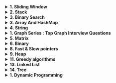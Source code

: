 
<details>

<summary><strong>1. Sliding Window</strong></summary>

- [643. Maximum Average Subarray of size k](https://leetcode.com/problems/maximum-average-subarray-i/)
- [Maximum sum of any contiguous subarray of size k](https://github.com/bappi2/tech-dose-assignments/blob/main/src/BLINDxx75xxProblems/SlidingWindowTechnique/MaxSumSubarrayOfSizeK.java)
- [2461 Maximum Sum of Distinct Subarrays With Length K](https://leetcode.com/problems/maximum-sum-of-distinct-subarrays-with-length-k/)
- [Smallest subarray with a given sum](https://leetcode.com/problems/minimum-size-subarray-sum/)
- [Longest substring with k distinct characters](https://leetcode.com/problems/longest-substring-with-at-most-k-distinct-characters/)
- [Fruits into baskets](https://leetcode.com/problems/fruit-into-baskets/)
- [Longest substring without repeating characters](https://leetcode.com/problems/longest-substring-without-repeating-characters/)
- [Longest substring after k replacements](https://leetcode.com/problems/longest-repeating-character-replacement/)
- [Permutation in string](https://leetcode.com/problems/permutation-in-string/)
- [String anagrams](https://leetcode.com/problems/find-all-anagrams-in-a-string/)
- [Sliding Window Maximum](https://leetcode.com/problems/sliding-window-maximum/)
- [Minimum Window Substring](https://leetcode.com/problems/minimum-window-substring/)

<details>
<summary><strong>Extra Sliding Window</strong></summary>

- [1358. Number of Substrings Containing All Three Characters](https://leetcode.com/problems/number-of-substrings-containing-all-three-characters/description/)
- [1358. Number of Substrings Containing All Three Characters](https://leetcode.com/problems/number-of-substrings-containing-all-three-characters/description/)

</details>

</details>

<details>
<summary><strong>2. Stack</strong></summary>

- [20. Valid Parentheses](https://leetcode.com/problems/valid-parentheses/description/)
- [155. Min Stack](https://leetcode.com/problems/min-stack/description/)
- [150. Evaluate Reverse Polish Notation](https://leetcode.com/problems/evaluate-reverse-polish-notation/description/)
- [739. Daily Temperatures](https://leetcode.com/problems/daily-temperatures/description/)
- [84. Largest Rectangle in Histogram](https://leetcode.com/problems/largest-rectangle-in-histogram/description/)
- [2940. Find Building Where Alice and Bob Can Meet](https://leetcode.com/contest/weekly-contest-372/problems/find-building-where-alice-and-bob-can-meet/)
- 
</details>

<details>

<summary><strong>3. Binary Search </strong></summary>

- [Binary Search](https://leetcode.com/problems/binary-search/description/)
- [34. Find First and Last Position of Element in Sorted Array](https://leetcode.com/problems/find-first-and-last-position-of-element-in-sorted-array/description/)
- [278. First Bad Version](https://leetcode.com/problems/first-bad-version/description/)
- [Search a 2D Matrix](https://leetcode.com/problems/search-a-2d-matrix/description/)
- [153. Find Minimum in Rotated Sorted Array](https://leetcode.com/problems/find-minimum-in-rotated-sorted-array/description/)
- [Search in Rotated Sorted Array](https://leetcode.com/problems/search-in-rotated-sorted-array/)
- [875. Koko Eating Bananas](https://leetcode.com/problems/koko-eating-bananas/description/)
- [981. Time Based Key-Value Store](https://leetcode.com/problems/time-based-key-value-store/description/)
- [852. Peak Index in a Mountain Array](https://leetcode.com/problems/peak-index-in-a-mountain-array/description/)
</details>
<details>
<summary><strong>3. Array And HashMap</strong></summary>
<details>
<summary><strong>3.1 Neetcode Array</strong></summary>

- [Contains Duplicate](https://leetcode.com/problems/contains-duplicate/description/)
- [Valid Anagram](https://leetcode.com/problems/valid-anagram/description/)
- [Two Sum](https://leetcode.com/problems/two-sum/description/)
- [Group Anagrams](https://leetcode.com/problems/group-anagrams/description/)
- [Top K Frequent Elements](https://leetcode.com/problems/top-k-frequent-elements/description/)
- [Product of Array Except Self](https://leetcode.com/problems/product-of-array-except-self/description/)
- [Valid Sudoku](https://leetcode.com/problems/valid-sudoku/description/)
- [Encode and Decode Strings](https://leetcode.com/problems/encode-and-decode-strings/description/)
- [Longest Consecutive Sequence](https://leetcode.com/problems/longest-consecutive-sequence/description/)
- [Maximum Product Subarray](https://leetcode.com/problems/maximum-product-subarray/)
- [Reverse Words in String](https://leetcode.com/problems/reverse-words-in-a-string/)
- [Maximum Subarray](https://leetcode.com/problems/maximum-subarray/)
</details>

<details>
<summary><strong>3.2 Leetcode 150 Array</strong></summary>

- [Missing Ranges](https://leetcode.com/problems/missing-ranges/)
- [One Edit Distance](https://leetcode.com/problems/one-edit-distance/description/)
- [Implement strstr()](https://leetcode.com/problems/implement-strstr/)
- [Best Time to Buy and Sell Stock](https://leetcode.com/problems/best-time-to-buy-and-sell-stock/)
- [Valid Palindrome](https://leetcode.com/problems/valid-palindrome/)
- [Merge Sorted Array](https://leetcode.com/problems/merge-sorted-array/description/)


- [Remove Element](https://leetcode.com/problems/remove-element/description/)
- [Remove Duplicates from Sorted Array](https://leetcode.com/problems/remove-duplicates-from-sorted-array/description/)
- [Remove Duplicates from Sorted Array II](https://leetcode.com/problems/remove-duplicates-from-sorted-array-ii/description/)
- [Majority Element](https://leetcode.com/problems/majority-element/description/)
- [Rotate Array](https://leetcode.com/problems/rotate-array/description/)
- [Best Time to Buy and Sell Stock II](https://leetcode.com/problems/best-time-to-buy-and-sell-stock-ii/description/)
- [Jump Game](https://leetcode.com/problems/jump-game/description/)
- [Jump Game II](https://leetcode.com/problems/jump-game-ii/description/)
- [Insert Delete GetRandom O(1)](https://leetcode.com/problems/insert-delete-getrandom-o1/description/)
- [Gas Station](https://leetcode.com/problems/gas-station/description/)
- [135. Candy](https://leetcode.com/problems/candy/description/)
- [13. Roman to Integer](https://leetcode.com/problems/roman-to-integer/description/)
- [273. Integer to English Words](https://leetcode.com/problems/integer-to-english-words/description/)
</details>

<details>
<summary><strong>3.3 Interval</strong></summary>

- [Merge Intervals](https://leetcode.com/problems/merge-intervals/)
- [Insert Interval](https://leetcode.com/problems/insert-interval/)
- [Meeting Rooms](https://leetcode.com/problems/meeting-rooms/)
- [Meeting Rooms II](https://leetcode.com/problems/meeting-rooms-ii/)
- [Non-overlapping Intervals](https://leetcode.com/problems/non-overlapping-intervals/)
- [986. Interval List Intersections]()
</details>

<details>
<summary><strong>3.4. Two pointers</strong></summary>

- [Two Sum II - Input Array Is Sorted](https://leetcode.com/problems/two-sum-ii-input-array-is-sorted/)
- [3Sum](https://leetcode.com/problems/3sum/)
- [Container With Most Water](https://leetcode.com/problems/container-with-most-water/)
- [Trapping Rain Water](https://leetcode.com/problems/trapping-rain-water/)
- [Squaring a sorted array](https://leetcode.com/problems/squares-of-a-sorted-array/)
- [392. Is Subsequence](https://leetcode.com/problems/is-subsequence/description/)

</details>



</details>
<details>
<summary><strong>4. String</strong></summary>

- [Longest Repeating Character Replacement](https://leetcode.com/problems/longest-repeating-character-replacement/)
- [Valid Parentheses](https://leetcode.com/problems/valid-parentheses/)
- [Longest Palindromic Substring](https://leetcode.com/problems/longest-palindromic-substring/)
- [Palindromic Substrings](https://leetcode.com/problems/palindromic-substrings/)
- [937. Reorder Data in Log Files](https://leetcode.com/problems/reverse-linked-list-ii/description/)

</details>

<details>
<summary><strong>1. Graph Series : Top Graph Interview Questions</strong></summary>
<details>
<summary>1.1 Introduction to Graph</strong></summary>

- [Longest Consecutive Sequence](https://leetcode.com/problems/longest-consecutive-sequence/)
- [Alien Dictionary](https://leetcode.com/problems/alien-dictionary/)
- [Graph Valid Tree](https://leetcode.com/problems/graph-valid-tree/)
- [Number of Connected Components in an Undirected Graph](https://leetcode.com/problems/number-of-connected-components-in-an-undirected-graph/)
- [Clone Graph](https://leetcode.com/problems/clone-graph/)
- [Course Schedule](https://leetcode.com/problems/course-schedule/)
- [Pacific Atlantic Water Flow](https://leetcode.com/problems/pacific-atlantic-water-flow/)
- [Number of Islands](https://leetcode.com/problems/number-of-islands/)

</details>

<details>
<summary>1.2 Union Find and Related Problems</summary>

- [Redundant Connection](https://leetcode.com/problems/redundant-connection/)
- [Number of Provinces](https://leetcode.com/problems/number-of-provinces/)
- [Graph Valid Tree](https://leetcode.com/problems/graph-valid-tree/)
- [Number of Connected Components in an Undirected Graph](https://leetcode.com/problems/number-of-connected-components-in-an-undirected-graph/)
- [Clone Graph](https://leetcode.com/problems/clone-graph/)
- [Number of Islands](https://leetcode.com/problems/number-of-islands/)
- [Number of Operations to Make Network Connected](https://leetcode.com/problems/number-of-operations-to-make-network-connected/description/)

</details>

<details>
<summary>1.3 Problems on BFS/DFS</summary>

- [Longest Consecutive Sequence](https://leetcode.com/problems/longest-consecutive-sequence/)
- [Alien Dictionary](https://leetcode.com/problems/alien-dictionary/)
- [Graph Valid Tree](https://leetcode.com/problems/graph-valid-tree/)
- [Number of Connected Components in an Undirected Graph](https://leetcode.com/problems/number-of-connected-components-in-an-undirected-graph/)
- [Clone Graph](https://leetcode.com/problems/clone-graph/)
- [Course Schedule](https://leetcode.com/problems/course-schedule/)
- [Pacific Atlantic Water Flow](https://leetcode.com/problems/pacific-atlantic-water-flow/)
- [Number of Islands](https://leetcode.com/problems/number-of-islands/)

</details>
<details>
<summary>1.4 Problems on Topo Sort</summary>

- [Longest Consecutive Sequence](https://leetcode.com/problems/longest-consecutive-sequence/)
- [Alien Dictionary](https://leetcode.com/problems/alien-dictionary/)
- [Graph Valid Tree](https://leetcode.com/problems/graph-valid-tree/)
- [Number of Connected Components in an Undirected Graph](https://leetcode.com/problems/number-of-connected-components-in-an-undirected-graph/)
- [Clone Graph](https://leetcode.com/problems/clone-graph/)
- [Course Schedule](https://leetcode.com/problems/course-schedule/)
- [Pacific Atlantic Water Flow](https://leetcode.com/problems/pacific-atlantic-water-flow/)
- [Number of Islands](https://leetcode.com/problems/number-of-islands/)

</details>
</details>

<details>
<summary><strong>5. Matrix</strong></summary>

- [Set Matrix Zeroes](https://leetcode.com/problems/set-matrix-zeroes/)
- [Spiral Matrix](https://leetcode.com/problems/spiral-matrix/)
- [Rotate Image](https://leetcode.com/problems/rotate-image/)
- [Word Search](https://leetcode.com/problems/word-search/)

</details>

<details>
<summary><strong>6. Binary</strong></summary>

- [Plus One](https://leetcode.com/problems/plus-one/)
- [Counting Bits](https://leetcode.com/problems/counting-bits/)
- [Missing Number](https://leetcode.com/problems/missing-number/)
- [Reverse Bits](https://leetcode.com/problems/reverse-bits/)
- [Reverse Integers](https://leetcode.com/problems/reverse-integer/)
- [Sum of Two Integers](https://leetcode.com/problems/sum-of-two-integers/)
- [Number of 1 Bits](https://leetcode.com/problems/number-of-1-bits/)

</details>



<details>
<summary><strong>8. Fast & Slow pointers</strong></summary>

- [Happy number](https://leetcode.com/problems/happy-number/)

</details>

<details>
<summary><strong>9. Heap</strong></summary>

- [Top K Frequent Elements](https://leetcode.com/problems/top-k-frequent-elements/)
- [Find the median of a number stream](https://leetcode.com/problems/find-median-from-data-stream/)
- [Merge K Sorted Lists](https://leetcode.com/problems/merge-k-sorted-lists/)

</details>

<details>
<summary><strong>11. Greedy algorithms</strong></summary>

- [Highest product of three](https://leetcode.com/problems/maximum-product-of-three-numbers/)
- [Product of Array Except Self](https://leetcode.com/problems/product-of-array-except-self/)
- [Shuffle an Array](https://leetcode.com/problems/shuffle-an-array/)

</details>
<details>
<summary><strong>13. Linked List</strong></summary>

- [Reverse a Linked List](https://leetcode.com/problems/reverse-linked-list/)
- [Merge Two Sorted Lists](https://leetcode.com/problems/merge-two-sorted-lists/)
- [Reorder List](https://leetcode.com/problems/reorder-list/)
- [Remove Nth Node From End Of List](https://leetcode.com/problems/remove-nth-node-from-end-of-list/)
- [138. Copy List with Random Pointer](https://leetcode.com/problems/copy-list-with-random-pointer/description/)
- [Detect Cycle in a Linked List](https://leetcode.com/problems/linked-list-cycle/)
- [LRU Cache](https://leetcode.com/problems/lru-cache/description/)
- [Reverse Nodes in k-Group](https://leetcode.com/problems/reverse-nodes-in-k-group/)
- [Swap Nodes in Pairs](https://leetcode.com/problems/swap-nodes-in-pairs/description/)
- [92. Reverse Linked List II](https://leetcode.com/problems/reverse-linked-list-ii/description/)
- [Merge K Sorted Lists](https://leetcode.com/problems/merge-k-sorted-lists/)
- [708. Insert into a Sorted Circular Linked List](https://leetcode.com/problems/insert-into-a-sorted-circular-linked-list/description/)
- [Palindrome linked list](https://leetcode.com/problems/palindrome-linked-list/)


</details>

<details>
<summary><strong>14. Tree</strong></summary>

- [Lowest Common Ancestor of BST](https://leetcode.com/problems/lowest-common-ancestor-of-a-binary-search-tree/)
- [Implement Trie (Prefix Tree)](https://leetcode.com/problems/implement-trie-prefix-tree/)
- [Add and Search Word](https://leetcode.com/problems/add-and-search-word-data-structure-design/)
- [Word Search II](https://leetcode.com/problems/word-search-ii/)
- [Maximum Depth of Binary Tree](https://leetcode.com/problems/maximum-depth-of-binary-tree/)
- [Same Tree](https://leetcode.com/problems/same-tree/)
- [Invert/Flip Binary Tree](https://leetcode.com/problems/invert-binary-tree/)
- [Binary Tree Maximum Path Sum](https://leetcode.com/problems/binary-tree-maximum-path-sum/)
- [Binary Tree Level Order Traversal](https://leetcode.com/problems/binary-tree-level-order-traversal/)
- [Serialize and Deserialize Binary Tree](https://leetcode.com/problems/serialize-and-deserialize-binary-tree/)
- [Subtree of Another Tree](https://leetcode.com/problems/subtree-of-another-tree/)
- [Construct Binary Tree from Preorder and Inorder Traversal](https://leetcode.com/problems/construct-binary-tree-from-preorder-and-inorder-traversal/)
- [Validate Binary Search Tree](https://leetcode.com/problems/validate-binary-search-tree/)
- [Kth Smallest Element in a BST](https://leetcode.com/problems/kth-smallest-element-in-a-bst/)

</details>

<details>
<summary><strong>1. Dynamic Programming</strong></summary>

- [Partition Equal Subset Sum](https://leetcode.com/problems/partition-equal-subset-sum/)
- [Climbing Stairs](https://leetcode.com/problems/climbing-stairs/)
- [Coin Change](https://leetcode.com/problems/coin-change/)
- [Longest Increasing Subsequence](https://leetcode.com/problems/longest-increasing-subsequence/)
- [Longest Common Subsequence](https://leetcode.com/problems/longest-common-subsequence/)
- [Word Break Problem](https://leetcode.com/problems/word-break/)
- [Combination Sum](https://leetcode.com/problems/combination-sum-iv/)
- [House Robber](https://leetcode.com/problems/house-robber/)
- [House Robber II](https://leetcode.com/problems/house-robber-ii/)
- [Unique Paths](https://leetcode.com/problems/unique-paths/)
- [Jump Game](https://leetcode.com/problems/jump-game/)
- [Decode Ways](https://leetcode.com/problems/decode-ways/)
</details>
